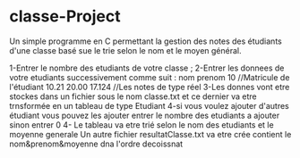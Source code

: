 # classe-Project
Un simple programme en C permettant la gestion des notes des étudiants d'une classe basé sue le trie selon le nom et le moyen général.

1-Entrer le nombre des etudiants de votre classe ;
2-Entrer les donnees de votre etudiants successivement comme suit :
    nom prenom
    10 //Matricule de l'étudiant
    10.21 20.00 17.124 //Les notes de type réel
3-Les donnes vont etre stockes dans un fichier sous le nom classe.txt et ce dernier va etre trnsformée en un tableau de type Etudiant
4-si vous voulez ajouter d'autres étudiant vous pouvez les ajouter entrer le nombre des etudiants a ajouter sinon entrer 0
4- Le tableau va etre trié selon le nom des etudiants et le moyenne generale
Un autre fichier resultatClasse.txt va etre crée contient le nom&prenom&moyenne dna l'ordre decoissnat 
